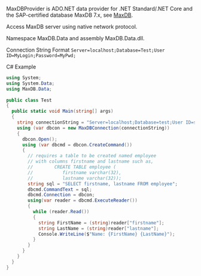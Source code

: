 MaxDBProvider is ADO.NET data provider for .NET Standard/.NET Core and the SAP-certified database MaxDB 7.x, see [MaxDB](http://maxdb.sap.com).

Access MaxDB server using native network protocol.

Namespace MaxDB.Data and assembly MaxDB.Data.dll.

Connection String Format
`Server=localhost;Database=Test;User ID=MyLogin;Password=MyPwd;`

C# Example

```C#
using System;
using System.Data;
using MaxDB.Data;
 
public class Test
{
  public static void Main(string[] args)
  {
    string connectionString = "Server=localhost;Database=test;User ID=scott;Password=tiger;";
    using (var dbcon = new MaxDBConnection(connectionString))
    {
      dbcon.Open();
      using (var dbcmd = dbcon.CreateCommand())
      {
        // requires a table to be created named employee
        // with columns firstname and lastname such as,
        //        CREATE TABLE employee (
        //           firstname varchar(32),
        //           lastname varchar(32));
        string sql = "SELECT firstname, lastname FROM employee";
        dbcmd.CommandText = sql;
        dbcmd.Connection = dbcon;
        using(var reader = dbcmd.ExecuteReader())
        {
          while (reader.Read())
          {
            string FirstName = (string)reader["firstname"];
            string LastName = (string)reader["lastname"];
            Console.WriteLine($"Name: {FirstName} {LastName}");
          }
        }
      }
    }
  }
}
```
